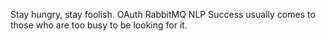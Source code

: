 Stay hungry, stay foolish. OAuth RabbitMQ NLP Success usually comes to those who are too busy to be looking for it.
